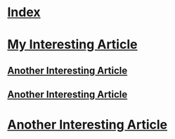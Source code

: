 # [Index](index.md)
# [My Interesting Article](file1.md)
## [Another Interesting Article](file2.md)
## [Another Interesting Article](file2.md)
# [Another Interesting Article](file2.md)